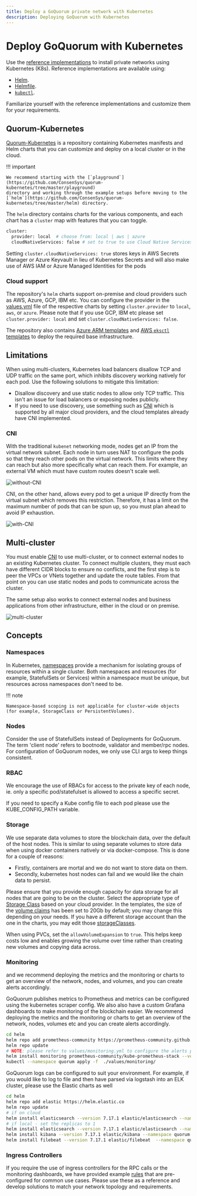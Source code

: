 ```yaml
---
title: Deploy a GoQuorum private network with Kubernetes
description: Deploying GoQuorum with Kubernetes
---
```


# Deploy GoQuorum with Kubernetes

Use the [reference implementations](https://github.com/ConsenSys/quorum-kubernetes) to install private networks using
Kubernetes (K8s).
Reference implementations are available using:

* [Helm](https://github.com/ConsenSys/quorum-kubernetes/tree/master/dev).
* [Helmfile](https://github.com/roboll/helmfile).
* [`kubectl`](https://github.com/ConsenSys/quorum-kubernetes/tree/master/playground/kubectl).

Familiarize yourself with the reference implementations and customize them for your requirements.

## Quorum-Kubernetes

[Quorum-Kubernetes](https://github.com/ConsenSys/quorum-Kubernetes) is a repository containing Kubernetes manifests and
Helm charts that you can customize and deploy on a local cluster or in the cloud.

!!! important

    We recommend starting with the [`playground`](https://github.com/ConsenSys/quorum-kubernetes/tree/master/playground)
    directory and working through the example setups before moving to the
    [`helm`](https://github.com/ConsenSys/quorum-kubernetes/tree/master/helm) directory.

The `helm` directory contains charts for the various components, and each chart has a `cluster` map with features that
you can toggle.

```bash
cluster:
  provider: local  # choose from: local | aws | azure
  cloudNativeServices: false # set to true to use Cloud Native Services (SecretsManager and IAM for AWS; KeyVault & Managed Identities for Azure)
```

Setting `cluster.cloudNativeServices: true` stores keys in AWS Secrets Manager or Azure Keyvault in lieu of Kubernetes
Secrets and will also make use of AWS IAM or Azure Managed Identities for the pods

### Cloud support

The repository's `helm` charts support on-premise and cloud providers such as AWS, Azure, GCP, IBM etc. You can
configure the provider in the
[values.yml](https://github.com/ConsenSys/quorum-kubernetes/blob/master/helm/values/genesis-goquorum.yml) file of
the respective charts by setting `cluster.provider` to `local`, `aws`, or `azure`. Please note that if you use
GCP, IBM etc please set `cluster.provider: local` and set `cluster.cloudNativeServices: false`.

The repository also contains [Azure ARM templates](https://github.com/ConsenSys/quorum-kubernetes/tree/master/azure)
and [AWS `eksctl` templates](https://github.com/ConsenSys/quorum-kubernetes/tree/master/aws) to deploy the
required base infrastructure.


## Limitations

When using multi-clusters, Kubernetes load balancers disallow TCP and UDP traffic on the same port, which inhibits
discovery working natively for each pod.
Use the following solutions to mitigate this limitation:

* Disallow discovery and use static nodes to allow only TCP traffic.
  This isn't an issue for load balancers or exposing nodes publicly.
* If you need to use discovery, use something such as [CNI](#CNI) which is supported by all major cloud providers, and
  the cloud templates already have CNI implemented.

### CNI

With the traditional `kubenet` networking mode, nodes get an IP from the virtual network subnet.
Each node in turn uses NAT to configure the pods so that they reach other pods on the virtual network.
This limits where they can reach but also more specifically what can reach them.
For example, an external VM which must have custom routes doesn't scale well.

![without-CNI](../../images/kubernetes/kubenet.jpg)

CNI, on the other hand, allows every pod to get a unique IP directly from the virtual subnet which removes this restriction.
Therefore, it has a limit on the maximum number of pods that can be spun up, so you must plan ahead to avoid IP exhaustion.

![with-CNI](../../images/kubernetes/cni.jpg)

## Multi-cluster

You must enable [CNI](#cni) to use multi-cluster, or to connect external nodes to an existing Kubernetes cluster.
To connect multiple clusters, they must each have different CIDR blocks to ensure no conflicts, and the first step is to
peer the VPCs or VNets together and update the route tables.
From that point on you can use static nodes and pods to communicate across the cluster.

The same setup also works to connect external nodes and business applications from other infrastructure, either in the
cloud or on premise.

![multi-cluster](../../images/kubernetes/cni_peering.png)

## Concepts

### Namespaces

In Kubernetes, [namespaces](https://kubernetes.io/docs/concepts/overview/working-with-objects/namespaces/) provide a
mechanism for isolating groups of resources within a single cluster.
Both namespaces and resources (for example, StatefulSets or Services) within a namespace must be unique, but resources
across namespaces don't need to be.

!!! note

    Namespace-based scoping is not applicable for cluster-wide objects (for example, StorageClass or PersistentVolumes).

### Nodes

Consider the use of StatefulSets instead of Deployments for GoQuorum. The term 'client node' refers to bootnode, validator
and member/rpc nodes. For configuration of GoQuorum nodes, we only use CLI args to keep things consistent.

### RBAC

We encourage the use of RBACs for access to the private key of each node, ie. only a specific pod/statefulset is
allowed to access a specific secret.

If you need to specify a Kube config file to each pod please use the KUBE_CONFIG_PATH variable.

### Storage

We use separate data volumes to store the blockchain data, over the default of the host nodes. This is similar to
using separate volumes to store data when using docker containers natively or via docker-compose. This is done for
a couple of reasons:

* Firstly, containers are mortal and we do not want to store data on them.
* Secondly, kubernetes host nodes can fail and we would like the chain data to persist.

Please ensure that you provide enough capacity for data storage for all nodes that are going to be on the cluster.
Select the appropriate type of [Storage Class](https://kubernetes.io/docs/concepts/storage/storage-classes/) based
on your cloud provider. In the templates, the size of the [volume claims](https://kubernetes.io/docs/concepts/storage/persistent-volumes/#persistentvolumeclaims) has been set to 20Gb by default; you may change this depending on your needs. If you have a different storage account than the one in the charts, you may edit those
[storageClasses](https://github.com/ConsenSys/quorum-kubernetes/blob/master/helm/charts/goquorum-node/templates/node-storage.yaml).

When using PVCs, set the `allowVolumeExpansion` to `true`. This helps keep costs low and enables growing the volume
over time rather than creating new volumes and copying data across.

### Monitoring

and we recommend deploying the metrics and the monitoring or charts to get an overview of the
network, nodes, and volumes, and you can create alerts accordingly.

GoQuorum publishes metrics to Prometheus and metrics can be configured using the kubernetes scraper config. We also
also have a custom Grafana dashboards to make monitoring of the blockchain easier. We recommend deploying the
metrics and the monitoring or charts to get an overview of the network, nodes, volumes etc and you can create
alerts accordingly.

```bash
cd helm
helm repo add prometheus-community https://prometheus-community.github.io/helm-charts
helm repo update
# NOTE: please refer to values/monitoring.yml to configure the alerts per your requirements ie slack, email etc
helm install monitoring prometheus-community/kube-prometheus-stack --version 34.10.0 --namespace=quorum --create-namespace --values ./values/monitoring.yml --wait
kubectl --namespace quorum apply -f  ./values/monitoring/
```

GoQuorum logs can be configured to suit your environment. For example, if you would like to log to file
and then have parsed via logstash into an ELK cluster, please use the Elastic charts as well

```bash
cd helm
helm repo add elastic https://helm.elastic.co
helm repo update
# if on cloud
helm install elasticsearch --version 7.17.1 elastic/elasticsearch --namespace quorum --create-namespace --values ./values/elasticsearch.yml
# if local - set the replicas to 1
helm install elasticsearch --version 7.17.1 elastic/elasticsearch --namespace quorum --create-namespace --values ./values/elasticsearch.yml --set replicas=1 --set minimumMasterNodes: 1
helm install kibana --version 7.17.1 elastic/kibana --namespace quorum --values ./values/kibana.yml
helm install filebeat --version 7.17.1 elastic/filebeat  --namespace quorum --values ./values/filebeat.yml
```

### Ingress Controllers

If you require the use of ingress controllers for the RPC calls or the monitoring dashboards, we have provided example
[rules](https://github.com/ConsenSys/quorum-kubernetes/blob/master/ingress/ingress-rules-goquorum.yml) that
are pre-configured for common use cases. Please use these as a reference and develop solutions to match your network
topology and requirements.
